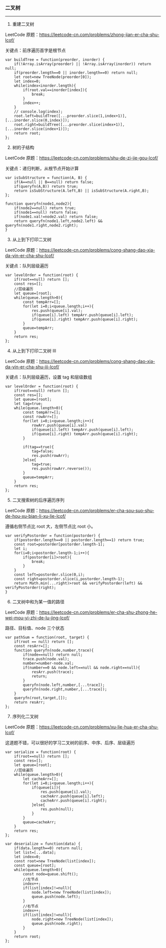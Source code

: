 ### 二叉树

---

1. 重建二叉树

LeetCode 原题：https://leetcode-cn.com/problems/zhong-jian-er-cha-shu-lcof/

关键点：前序遍历首字是根节点

```
var buildTree = function(preorder, inorder) {
    if(!Array.isArray(preorder) || !Array.isArray(inorder)) return null;
    if(preorder.length==0 || inorder.length==0) return null;
    let root=new TreeNode(preorder[0]);
    let index=0;
    while(index<inorder.length){
        if(root.val==inorder[index]){
            break;
        }
        index++;
    }
    // console.log(index);
    root.left=buildTree([...preorder.slice(1,index+1)],[...inorder.slice(0,index)]);
    root.right=buildTree([...preorder.slice(index+1)],[...inorder.slice(index+1)]);
    return root;
};
```

2. 树的子结构

LeetCode 原题：https://leetcode-cn.com/problems/shu-de-zi-jie-gou-lcof/

关键点：递归判断，从根节点开始计算

```
var isSubStructure = function(A, B) {
    if(A==null || B==null) return false;
    if(queryfn(A,B)) return true;
    return isSubStructure(A.left,B) || isSubStructure(A.right,B);
};

function queryfn(node1,node2){
    if(node2==null) return true;
    if(node1==null) return false;
    if(node1.val!=node2.val) return false;
    return queryfn(node1.left,node2.left) && queryfn(node1.right,node2.right);
}
```

3. 从上到下打印二叉树

LeetCode 原题：https://leetcode-cn.com/problems/cong-shang-dao-xia-da-yin-er-cha-shu-lcof/

关键点：队列层级遍历

```
var levelOrder = function(root) {
    if(root==null) return [];
    const res=[];
    //层级遍历
    let queue=[root];
    while(queue.length>0){
        const tempArr=[];
        for(let i=0;i<queue.length;i++){
            res.push(queue[i].val);
            if(queue[i].left) tempArr.push(queue[i].left);
            if(queue[i].right) tempArr.push(queue[i].right);
        }
        queue=tempArr;
    }
    return res;
};
```

4. 从上到下打印二叉树 III

LeetCode 原题：https://leetcode-cn.com/problems/cong-shang-dao-xia-da-yin-er-cha-shu-iii-lcof/

关键点：队列层级遍历，设置 tag 和层级数组

```
var levelOrder = function(root) {
    if(root==null) return [];
    const res=[];
    let queue=[root];
    let tag=true;
    while(queue.length>0){
        const tempArr=[];
        const rowArr=[];
        for(let i=0;i<queue.length;i++){
            rowArr.push(queue[i].val)
            if(queue[i].left) tempArr.push(queue[i].left);
            if(queue[i].right) tempArr.push(queue[i].right);
        }

        if(tag==true){
            tag=false;
            res.push(rowArr);
        }else{
            tag=true;
            res.push(rowArr.reverse());
        }
        queue=tempArr;
    }
    return res;
};
```

5. 二叉搜索树的后序遍历序列

LeetCode 原题：https://leetcode-cn.com/problems/er-cha-sou-suo-shu-de-hou-xu-bian-li-xu-lie-lcof/

遵循右侧节点比 root 大，左侧节点比 root 小。

```
var verifyPostorder = function(postorder) {
    if(postorder.length==0 || postorder.length==1) return true;
    const root=postorder[postorder.length-1];
    let i;
    for(i=0;i<postorder.length-1;i++){
        if(postorder[i]>root){
            break;
        }
    }
    const left=postorder.slice(0,i);
    const right=postorder.slice(i,postorder.length-1);
    return Math.min(...right)>root && verifyPostorder(left) && verifyPostorder(right);
}
```

6.  二叉树中和为某一值的路径

LeetCode 原题：https://leetcode-cn.com/problems/er-cha-shu-zhong-he-wei-mou-yi-zhi-de-lu-jing-lcof/

路径、目标值、node 三个状态

```
var pathSum = function(root, target) {
    if(root == null) return [];
    const resArr=[];
    function queryfn(node,number,trace){
        if(node==null) return null;
        trace.push(node.val);
        number=number-node.val;
        if(number==0 && node.left==null && node.right==null){
            resArr.push(trace);
            return;
        }
        queryfn(node.left,number,[...trace]);
        queryfn(node.right,number,[...trace]);
    }
    queryfn(root,target,[]);
    return resArr;
};
```

7. 序列化二叉树

LeetCode 原题：https://leetcode-cn.com/problems/xu-lie-hua-er-cha-shu-lcof/

这道题不错，可以很好的学习二叉树的前序、中序、后序、层级遍历

```
var serialize = function(root) {
    if(root==null) return [];
    const res=[];
    let queue=[root];
    //层级遍历
    while(queue.length>0){
        let cacheArr=[];
        for(let i=0;i<queue.length;i++){
            if(queue[i]){
                res.push(queue[i].val);
                cacheArr.push(queue[i].left);
                cacheArr.push(queue[i].right);
            }else{
                res.push(null);
            }
        }
        queue=cacheArr;
    }
    return res;
};

var deserialize = function(data) {
    if(data.length==0) return null;
    let list=[...data];
    let index=0;
    const root=new TreeNode(list[index]);
    const queue=[root];
    while(queue.length>0){
        const node=queue.shift();
        //左节点
        index++;
        if(list[index]!=null){
            node.left=new TreeNode(list[index]);
            queue.push(node.left);
        }
        //右节点
        index++;
        if(list[index]!=null){
            node.right=new TreeNode(list[index]);
            queue.push(node.right);
        }
    }
    return root;
};
```
